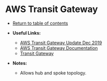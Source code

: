 # AWS Transit Gateway

* [Return to table of contents](../../../README.md)

* **Useful Links:**
  * [AWS Transit Gateway Update Dec 2019](https://aws.amazon.com/about-aws/whats-new/2019/12/aws-transit-gateway-supports-inter-region-peering/)
  * [AWS Transit Gateway Documentation](https://docs.aws.amazon.com/vpc/latest/tgw/what-is-transit-gateway.html)
  * [Transit Gateway](https://aws.amazon.com/transit-gateway/faqs/)

* **Notes:**
  * Allows hub and spoke topology.
